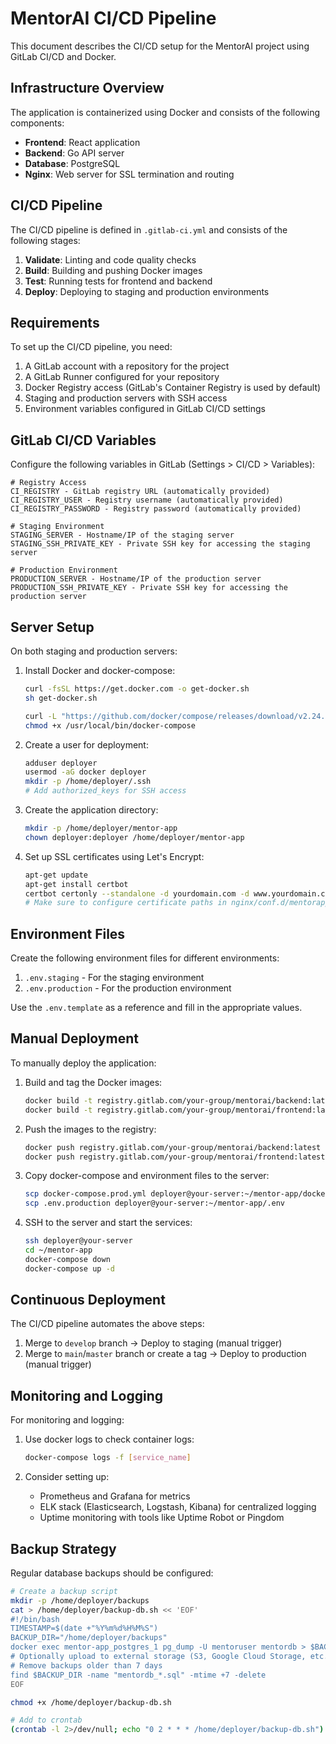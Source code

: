 # MentorAI CI/CD Pipeline

This document describes the CI/CD setup for the MentorAI project using GitLab CI/CD and Docker.

## Infrastructure Overview

The application is containerized using Docker and consists of the following components:
- **Frontend**: React application
- **Backend**: Go API server
- **Database**: PostgreSQL
- **Nginx**: Web server for SSL termination and routing

## CI/CD Pipeline

The CI/CD pipeline is defined in `.gitlab-ci.yml` and consists of the following stages:

1. **Validate**: Linting and code quality checks
2. **Build**: Building and pushing Docker images
3. **Test**: Running tests for frontend and backend
4. **Deploy**: Deploying to staging and production environments

## Requirements

To set up the CI/CD pipeline, you need:

1. A GitLab account with a repository for the project
2. A GitLab Runner configured for your repository
3. Docker Registry access (GitLab's Container Registry is used by default)
4. Staging and production servers with SSH access
5. Environment variables configured in GitLab CI/CD settings

## GitLab CI/CD Variables

Configure the following variables in GitLab (Settings > CI/CD > Variables):

```
# Registry Access
CI_REGISTRY - GitLab registry URL (automatically provided)
CI_REGISTRY_USER - Registry username (automatically provided)
CI_REGISTRY_PASSWORD - Registry password (automatically provided)

# Staging Environment
STAGING_SERVER - Hostname/IP of the staging server
STAGING_SSH_PRIVATE_KEY - Private SSH key for accessing the staging server

# Production Environment
PRODUCTION_SERVER - Hostname/IP of the production server
PRODUCTION_SSH_PRIVATE_KEY - Private SSH key for accessing the production server
```

## Server Setup

On both staging and production servers:

1. Install Docker and docker-compose:
   ```bash
   curl -fsSL https://get.docker.com -o get-docker.sh
   sh get-docker.sh
   
   curl -L "https://github.com/docker/compose/releases/download/v2.24.0/docker-compose-$(uname -s)-$(uname -m)" -o /usr/local/bin/docker-compose
   chmod +x /usr/local/bin/docker-compose
   ```

2. Create a user for deployment:
   ```bash
   adduser deployer
   usermod -aG docker deployer
   mkdir -p /home/deployer/.ssh
   # Add authorized_keys for SSH access
   ```

3. Create the application directory:
   ```bash
   mkdir -p /home/deployer/mentor-app
   chown deployer:deployer /home/deployer/mentor-app
   ```

4. Set up SSL certificates using Let's Encrypt:
   ```bash
   apt-get update
   apt-get install certbot
   certbot certonly --standalone -d yourdomain.com -d www.yourdomain.com
   # Make sure to configure certificate paths in nginx/conf.d/mentorapp.conf
   ```

## Environment Files

Create the following environment files for different environments:

1. `.env.staging` - For the staging environment
2. `.env.production` - For the production environment

Use the `.env.template` as a reference and fill in the appropriate values.

## Manual Deployment

To manually deploy the application:

1. Build and tag the Docker images:
   ```bash
   docker build -t registry.gitlab.com/your-group/mentorai/backend:latest -f Dockerfile.backend .
   docker build -t registry.gitlab.com/your-group/mentorai/frontend:latest -f Dockerfile.frontend .
   ```

2. Push the images to the registry:
   ```bash
   docker push registry.gitlab.com/your-group/mentorai/backend:latest
   docker push registry.gitlab.com/your-group/mentorai/frontend:latest
   ```

3. Copy docker-compose and environment files to the server:
   ```bash
   scp docker-compose.prod.yml deployer@your-server:~/mentor-app/docker-compose.yml
   scp .env.production deployer@your-server:~/mentor-app/.env
   ```

4. SSH to the server and start the services:
   ```bash
   ssh deployer@your-server
   cd ~/mentor-app
   docker-compose down
   docker-compose up -d
   ```

## Continuous Deployment

The CI/CD pipeline automates the above steps:

1. Merge to `develop` branch → Deploy to staging (manual trigger)
2. Merge to `main`/`master` branch or create a tag → Deploy to production (manual trigger)

## Monitoring and Logging

For monitoring and logging:

1. Use docker logs to check container logs:
   ```bash
   docker-compose logs -f [service_name]
   ```

2. Consider setting up:
   - Prometheus and Grafana for metrics
   - ELK stack (Elasticsearch, Logstash, Kibana) for centralized logging
   - Uptime monitoring with tools like Uptime Robot or Pingdom

## Backup Strategy

Regular database backups should be configured:

```bash
# Create a backup script
mkdir -p /home/deployer/backups
cat > /home/deployer/backup-db.sh << 'EOF'
#!/bin/bash
TIMESTAMP=$(date +"%Y%m%d%H%M%S")
BACKUP_DIR="/home/deployer/backups"
docker exec mentor-app_postgres_1 pg_dump -U mentoruser mentordb > $BACKUP_DIR/mentordb_$TIMESTAMP.sql
# Optionally upload to external storage (S3, Google Cloud Storage, etc.)
# Remove backups older than 7 days
find $BACKUP_DIR -name "mentordb_*.sql" -mtime +7 -delete
EOF

chmod +x /home/deployer/backup-db.sh

# Add to crontab
(crontab -l 2>/dev/null; echo "0 2 * * * /home/deployer/backup-db.sh") | crontab -
``` 